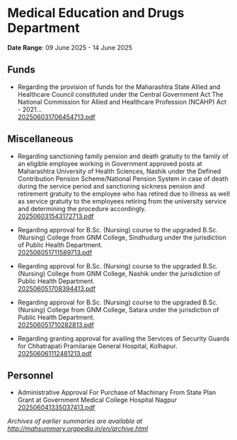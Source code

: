 # Medical Education and Drugs Department

**Date Range**: 09 June 2025 - 14 June 2025


## Funds
- Regarding the provision of funds for the Maharashtra State Allied and Healthcare Council constituted under the Central Government Act The National Commission for Allied and Healthcare Profession (NCAHP) Act - 2021...\
  [202506031706454713.pdf](https://gr.maharashtra.gov.in/Site/Upload/Government%20Resolutions/English/202506031706454713.pdf)

## Miscellaneous
- Regarding sanctioning family pension and death gratuity to the family of an eligible employee working in Government approved posts at Maharashtra University of Health Sciences, Nashik under the Defined Contribution Pension Scheme/National Pension System in case of death during the service period and sanctioning sickness pension and retirement gratuity to the employee who has retired due to illness as well as service gratuity to the employees retiring from the university service and determining the procedure accordingly.\
  [202506031543172713.pdf](https://gr.maharashtra.gov.in/Site/Upload/Government%20Resolutions/English/202506031543172713.pdf)

- Regarding approval for B.Sc. (Nursing) course to the upgraded B.Sc. (Nursing) College from GNM College, Sindhudurg under the jurisdiction of Public Health Department.\
  [202506051711589713.pdf](https://gr.maharashtra.gov.in/Site/Upload/Government%20Resolutions/English/202506051711589713.pdf)

- Regarding approval for B.Sc. (Nursing) course to the upgraded B.Sc. (Nursing) College from GNM College, Nashik under the jurisdiction of Public Health Department.\
  [202506051708394413.pdf](https://gr.maharashtra.gov.in/Site/Upload/Government%20Resolutions/English/202506051708394413.pdf)

- Regarding approval for B.Sc. (Nursing) course to the upgraded B.Sc. (Nursing) College from GNM College, Satara under the jurisdiction of Public Health Department.\
  [202506051710282813.pdf](https://gr.maharashtra.gov.in/Site/Upload/Government%20Resolutions/English/202506051710282813.pdf)

- Regarding granting approval for availing the Services of Security Guards for Chhatrapati Pramilaraje General Hospital, Kolhapur.\
  [202506061112481213.pdf](https://gr.maharashtra.gov.in/Site/Upload/Government%20Resolutions/English/202506061112481213.pdf)

## Personnel
- Administrative Approval For Purchase of Machinary From State Plan Grant at Government Medical College  Hospital Nagpur\
  [202506041335037413.pdf](https://gr.maharashtra.gov.in/Site/Upload/Government%20Resolutions/English/202506041335037413.pdf)


*Archives of earlier summaries are available at http://mahsummary.orgpedia.in/en/archive.html*